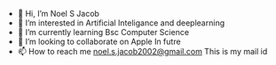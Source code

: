- 👋 Hi, I’m Noel S Jacob
- 👀 I’m interested in Artificial Inteligance and deeplearning
- 🌱 I’m currently learning Bsc Computer Science
- 💞️ I’m looking to collaborate on  Apple In futre
- 📫 How to reach me noel.s.jacob2002@gmail.com This is my mail id

<!---
noelsj007/noelsj007 is a ✨ special ✨ repository because its `README.md` (this file) appears on your GitHub profile.
You can click the Preview link to take a look at your changes.
--->

